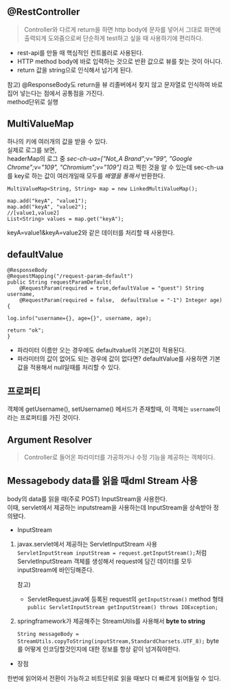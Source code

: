 ## @RestController

> Controller와 다르게 return을 하면 http body에 문자를 넣어서 그대로 화면에 출력되게 도와줌으로써 단순하게 test하고 싶을 때 사용하기에 편리하다.<br>

- rest-api를 만들 때 핵심적인 컨트롤러로 사용된다.<br>
- HTTP method body에 바로 입력하는 것으로 반환 값으로 뷰를 찾는 것이 아니다.<br>
- return 값을 string으로 인식해서 넘기게 된다.<br>

참고) @ResponseBody도 return을 뷰 리졸버에서 찾지 않고 문자열로 인식하여 바로 집어 넣는다는 점에서 공통점을 가진다.<br> method단위로 실행<br>

## MultiValueMap

하나의 키에 여러개의 값을 받을 수 있다.<br>
실제로 로그를 보면,<br>
headerMap의 로그 중 *sec-ch-ua=["Not_A Brand";v="99", "Google Chrome";v="109", "Chromium";v="109"]* 라고 찍힌 것을 알 수 있는데 sec-ch-ua를 key로 하는 값이 여러개일때 모두를 *배열을 통해서* 반환한다.<br>

```
MultiValueMap<String, String> map = new LinkedMultiValueMap();

map.add("keyA", "value1");
map.add("keyA", "value2");
//[value1,value2]
List<String> values = map.get("keyA");
```
keyA=value1&keyA=value2와 같은 데이터를 처리할 때 사용한다.<br>

## defaultValue


```
@ResponseBody
@RequestMapping("/request-param-default")
public String requestParamDefault(
    @RequestParam(required = true,defaultValue = "guest") String username,
    @RequestParam(required = false,  defaultValue = "-1") Integer age) {

log.info("username={}, age={}", username, age);

return "ok";
}
```

- 파라미터 이름만 오는 경우에도 defaultvalue의 기본값이 적용된다.<br>
- 파라미터의 값이 없어도 되는 경우에 값이 없다면? defaultValue를 사용하면 기본 값을 적용해서 null일때를 처리할 수 있다.<br>

## 프로퍼티

객체에 getUsername(), setUsername() 메서드가 존재할때, 이 객체는 `username`이라는 프로퍼티를 가진 것이다.<br>


## Argument Resolver

> Controller로 들어온 파라미터를 가공하거나 수정 기능을 제공하는 객체이다.<br>

## Messagebody data를 읽을 때dml Stream 사용

body의 data를 읽을 때(주로 POST) InputStream을 사용한다.<br>
이때, servlet에서 제공하는 inputstream을 사용하는데 InputStream을 상속받아 정의됐다.

- InputStream

1. javax.servlet에서 제공하는 ServletInputStream 사용<br>
    `ServletInputStream inputStream = request.getInputStream();`처럼 ServletInputStream 객체를 생성해서 request에 담긴 데이터를 모두 inputStream에 바인딩해준다.<br>
    
    참고)<br>
    - ServletRequest.java에 등록된 request의 `getInputStream()` method 형태
    `public ServletInputStream getInputStream() throws IOException;`

2. springframework가 제공해주는 StreamUtils를 사용해서 **byte to string**

    `String messageBody = StreamUtils.copyToString(inputStream,StandardCharsets.UTF_8);`
    byte를 어떻게 인코딩할것인지에 대한 정보를 항상 같이 넘겨줘야한다.<br>

- 장점

한번에 읽어와서 전환이 가능하고 비트단위로 읽을 때보다 더 빠르게 읽어들일 수 있다.<br>
